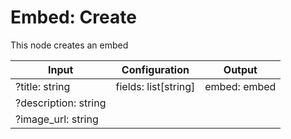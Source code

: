 # Embed: Create

This node creates an embed

| Input                | Configuration        | Output            |
| ---------------      | --------------       | -------------     |
| ?title: string       | fields: list[string] | embed: embed      | 
| ?description: string |                      |                   |
| ?image_url: string   |                      |                   |
